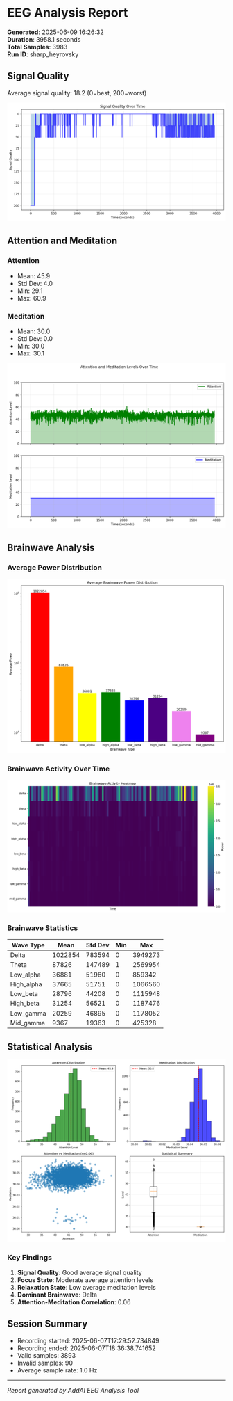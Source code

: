 # EEG Analysis Report

**Generated**: 2025-06-09 16:26:32  
**Duration**: 3958.1 seconds  
**Total Samples**: 3983  
**Run ID**: sharp_heyrovsky

## Signal Quality

Average signal quality: 18.2 (0=best, 200=worst)

![Signal Quality](signal_quality.png)

## Attention and Meditation

### Attention
- Mean: 45.9
- Std Dev: 4.0
- Min: 29.1
- Max: 60.9

### Meditation
- Mean: 30.0
- Std Dev: 0.0
- Min: 30.0
- Max: 30.1

![Attention and Meditation](attention_meditation.png)

## Brainwave Analysis

### Average Power Distribution

![Brainwave Distribution](brainwave_distribution.png)

### Brainwave Activity Over Time

![Brainwave Heatmap](brainwave_heatmap.png)

### Brainwave Statistics

| Wave Type | Mean | Std Dev | Min | Max |
|-----------|------|---------|-----|-----|
| Delta | 1022854 | 783594 | 0 | 3949273 |
| Theta | 87826 | 147489 | 1 | 2569954 |
| Low_alpha | 36881 | 51960 | 0 | 859342 |
| High_alpha | 37665 | 51751 | 0 | 1066560 |
| Low_beta | 28796 | 44208 | 0 | 1115948 |
| High_beta | 31254 | 56521 | 0 | 1187476 |
| Low_gamma | 20259 | 46895 | 0 | 1178052 |
| Mid_gamma | 9367 | 19363 | 0 | 425328 |


## Statistical Analysis

![Statistical Summary](statistical_summary.png)

### Key Findings

1. **Signal Quality**: Good average signal quality
2. **Focus State**: Moderate average attention levels
3. **Relaxation State**: Low average meditation levels
4. **Dominant Brainwave**: Delta
5. **Attention-Meditation Correlation**: 0.06

## Session Summary

- Recording started: 2025-06-07T17:29:52.734849
- Recording ended: 2025-06-07T18:36:38.741652
- Valid samples: 3893
- Invalid samples: 90
- Average sample rate: 1.0 Hz

---
*Report generated by AddAI EEG Analysis Tool*
